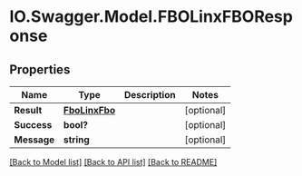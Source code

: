 # IO.Swagger.Model.FBOLinxFBOResponse
## Properties

Name | Type | Description | Notes
------------ | ------------- | ------------- | -------------
**Result** | [**FboLinxFbo**](FboLinxFbo.md) |  | [optional] 
**Success** | **bool?** |  | [optional] 
**Message** | **string** |  | [optional] 

[[Back to Model list]](../README.md#documentation-for-models) [[Back to API list]](../README.md#documentation-for-api-endpoints) [[Back to README]](../README.md)


